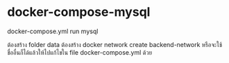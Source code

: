 # docker-compose-mysql
docker-compose.yml run mysql

ต้องสร้าง folder data
ต้องสร้าง docker network create backend-network หรือจะใช้ชื่ออื่นก็ได้แล้วให้ไปแก้ไขใน file docker-compose.yml ด้วย
